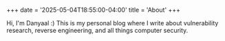 +++
date = '2025-05-04T18:55:00-04:00'
title = 'About'
+++

Hi, I'm Danyaal :) This is my personal blog where I write about vulnerability research, reverse engineering, and all things computer security.
